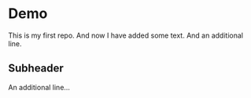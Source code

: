 # Demo
This is my first repo. And now I have added some text.
And an additional line.

## Subheader

An additional line...